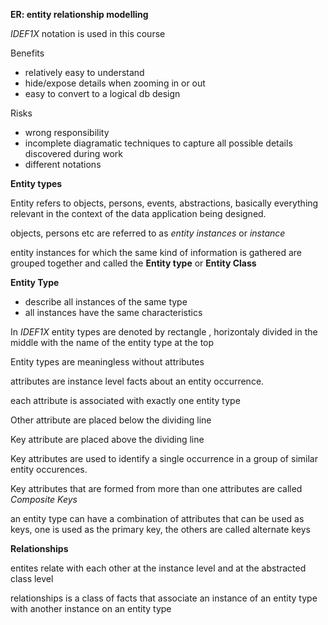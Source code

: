 **ER: entity relationship modelling**

*IDEF1X* notation is used in this course


Benefits

- relatively easy to understand
- hide/expose details when zooming in or out
- easy to convert to a logical db design

Risks
- wrong responsibility
- incomplete diagramatic techniques to capture all possible details discovered during work
- different notations



**Entity types**

Entity refers to objects, persons, events, abstractions, basically everything relevant in the context of the data application being designed.

objects, persons etc are referred to as *entity instances* or *instance*

entity instances for which the same kind of information is gathered are grouped together and called the **Entity type** or **Entity Class**

**Entity Type**
- describe all instances of the same type
- all instances have the same characteristics

In *IDEF1X* entity types are denoted by rectangle , horizontaly divided in the middle with the name of the entity type at the top

Entity types are meaningless without attributes

attributes are instance level facts about an entity occurrence.

each attribute is associated with exactly one entity type

Other attribute are placed below the dividing line

Key attribute are placed above the dividing line

Key attributes are used to identify a single occurrence in a group of similar entity occurences.

Key attributes that are formed from more than one attributes are called *Composite Keys*

an entity type can have a combination of attributes that can be used as keys, one is used as the primary key, the others are called alternate keys

**Relationships**

entites relate with each other at the instance level and at the abstracted class level

relationships is a class of facts that associate an instance of an entity type with another instance on an entity type

